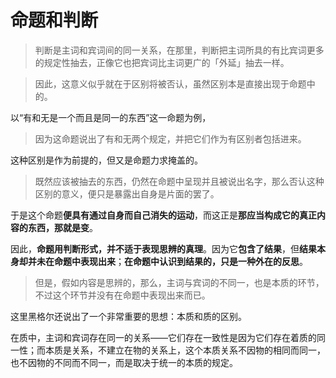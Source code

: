 # 命题和判断

>判断是主词和宾词间的同一关系，在那里，判断把主词所具的有比宾词更多的规定性抽去，正像它也把宾词比主词更广的「外延」抽去一样。

> 因此，这意义似乎就在于区别将被否认，虽然区别本是直接出现于命题中的。

以“有和无是一个而且是同一的东西”这一命题为例，

> 因为这命题说出了有和无两个规定，并把它们作为有区别者包括进来。

这种区别是作为前提的，但又是命题力求掩盖的。

> 既然应该被抽去的东西，仍然在命题中呈现并且被说出名字，那么否认这种区别的意义，便只是暴露出自身是片面的罢了。

于是这个命题**便具有通过自身而自己消失的运动**，而这正是**那应当构成它的真正内容的东西，那就是变**。

因此，**命题用判断形式，并不适于表现思辨的真理**。因为它**包含了结果**，但**结果本身却并未在命题中表现出来**；**在命题中认识到结果的，只是一种外在的反思**。

> 但是，假如内容是思辨的，那么，主词与宾词的不同一，也是本质的环节，不过这个环节并没有在命题中表现出来而已。

这里黑格尔还说出了一个非常重要的思想：本质和质的区别。

在质中，主词和宾词存在同一的关系——它们存在一致性是因为它们存在着质的同一性；而本质是关系，不建立在物的关系上，这个本质关系不因物的相同而同一，也不因物的不同而不同一，而是取决于统一的本质的规定。